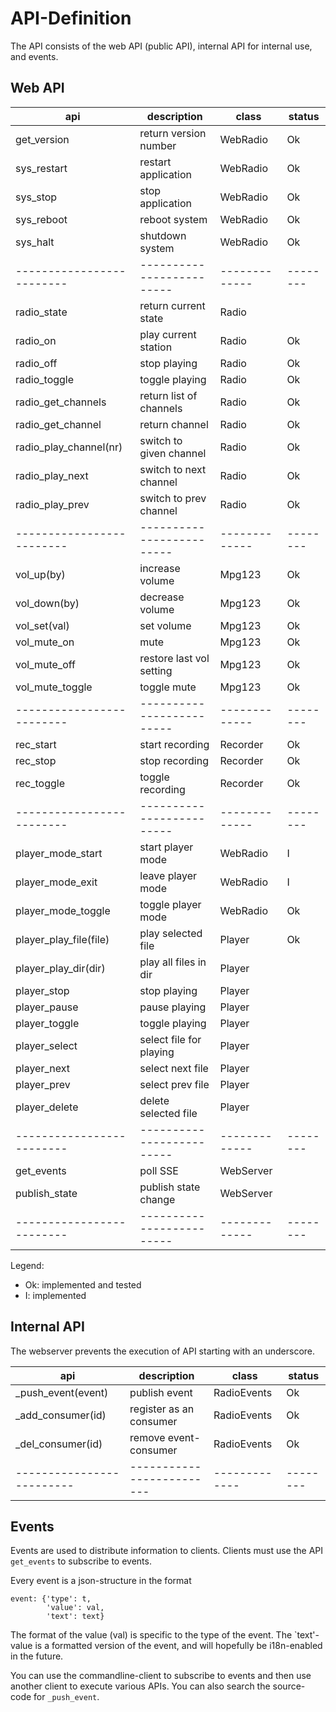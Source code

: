 API-Definition
==============

The API consists of the web API (public API), internal API for internal use,
and events.

Web API
-------

| api                     | description             | class       | status |
|-------------------------|-------------------------|-------------|--------|
| get_version             | return version number   | WebRadio    |   Ok   |
| sys_restart             | restart application     | WebRadio    |   Ok   |
| sys_stop                | stop application        | WebRadio    |   Ok   |
| sys_reboot              | reboot system           | WebRadio    |   Ok   |
| sys_halt                | shutdown system         | WebRadio    |   Ok   |
|-------------------------|-------------------------|-------------|--------|
| radio_state             | return current state    | Radio       |        |
| radio_on                | play current station    | Radio       |   Ok   |
| radio_off               | stop playing            | Radio       |   Ok   |
| radio_toggle            | toggle playing          | Radio       |   Ok   |
| radio_get_channels      | return list of channels | Radio       |   Ok   |
| radio_get_channel       | return channel          | Radio       |   Ok   |
| radio_play_channel(nr)  | switch to given channel | Radio       |   Ok   |
| radio_play_next         | switch to next channel  | Radio       |   Ok   |
| radio_play_prev         | switch to prev channel  | Radio       |   Ok   |
|-------------------------|-------------------------|-------------|--------|
| vol_up(by)              | increase volume         | Mpg123      |   Ok   |
| vol_down(by)            | decrease volume         | Mpg123      |   Ok   |
| vol_set(val)            | set volume              | Mpg123      |   Ok   |
| vol_mute_on             | mute                    | Mpg123      |   Ok   |
| vol_mute_off            | restore last vol setting| Mpg123      |   Ok   |
| vol_mute_toggle         | toggle mute             | Mpg123      |   Ok   |
|-------------------------|-------------------------|-------------|--------|
| rec_start               | start recording         | Recorder    |   Ok   |
| rec_stop                | stop  recording         | Recorder    |   Ok   |
| rec_toggle              | toggle recording        | Recorder    |   Ok   |
|-------------------------|-------------------------|-------------|--------|
| player_mode_start       | start player mode       | WebRadio    |   I    |
| player_mode_exit        | leave player mode       | WebRadio    |   I    |
| player_mode_toggle      | toggle player mode      | WebRadio    |   Ok   |
| player_play_file(file)  | play selected file      | Player      |   Ok   |
| player_play_dir(dir)    | play all files in dir   | Player      |        |
| player_stop             | stop playing            | Player      |        |
| player_pause            | pause playing           | Player      |        |
| player_toggle           | toggle playing          | Player      |        |
| player_select           | select file for playing | Player      |        |
| player_next             | select next file        | Player      |        |
| player_prev             | select prev file        | Player      |        |
| player_delete           | delete selected file    | Player      |        |
|-------------------------|-------------------------|-------------|--------|
| get_events              | poll SSE                | WebServer   |        |
| publish_state           | publish state change    | WebServer   |        |
|-------------------------|-------------------------|-------------|--------|

Legend:

  - Ok: implemented and tested
  - I:  implemented


Internal API
------------

The webserver prevents the execution of API starting with an underscore.

| api                     | description             | class       | status |
|-------------------------|-------------------------|-------------|--------|
| _push_event(event)      | publish event           | RadioEvents |   Ok   |
| _add_consumer(id)       | register as an consumer | RadioEvents |   Ok   |
| _del_consumer(id)       | remove event-consumer   | RadioEvents |   Ok   |
|-------------------------|-------------------------|-------------|--------|


Events
------

Events are used to distribute information to clients. Clients must use the
API `get_events` to subscribe to events.

Every event is a json-structure in the format

    event: {'type': t, 
            'value': val,
            'text': text}

The format of the value (val) is specific to the type of the event. The
`text'-value is a formatted version of the event, and will hopefully be
i18n-enabled in the future.

You can use the commandline-client to subscribe to events and then use
another client to execute various APIs. You can also search the source-code
for `_push_event`.
